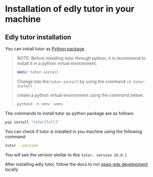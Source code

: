 # Installation of edly tutor in your machine

## Edly tutor installation
You can install tutor as [Python package](https://docs.tutor.edly.io/install.html#python-package)

> NOTE:
> Before installing tutor through python, it is recommend to install it in a python virtual environment.
> ```bash
> mkdir tutor-install
> ```
>
> Change into the ```tutor-install``` by using the command ```cd tutor-install```
>
> create a python virtual environment using the command below:
> ```bash
> python3 -m venv .venv
>

The commands to install tutor as python package are as follows:
```bash
pip install "tutor[full]"
```

You can check if tutor is installed in you machine using the following command:
```bash
tutor --version
```

You will see the version similar to this ```tutor, version 19.0.1```


After installing edly tutor, follow the docs to run [open-edx development](https://github.com/jayaramcloud/lidoku-docs/blob/main/openedx-setup/OPEN_EDX_DEVELOPMENT.md) locally